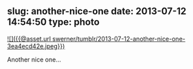 slug: another-nice-one
date: 2013-07-12 14:54:50
type: photo
---

[![]({{@asset.url swerner/tumblr/2013-07-12-another-nice-one-3ea4ecd42e.jpeg}})](http://bradfrostweb.com/blog/post/mobile-web-problems/)

Another nice one…
